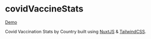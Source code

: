 # covidVaccineStats

[Demo](https://covid-vaccination-stats.netlify.app/)

Covid Vaccination Stats by Country built using [NuxtJS](https://nuxtjs.org) & [TailwindCSS](https://tailwindcss.com).
